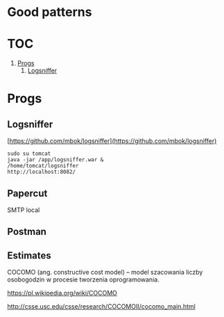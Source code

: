 # Good patterns

# TOC
1. [Progs](#progs)
    1. [Logsniffer](#logsniffer)


# Progs <a name="progs"></a>

## Logsniffer <a name="logsniffer"></a>

[https://github.com/mbok/logsniffer](https://github.com/mbok/logsniffer)

    sudo su tomcat
    java -jar /app/logsniffer.war &    
    /home/tomcat/logsniffer
    http://localhost:8082/

## Papercut <a name="papercut"></a>

SMTP local

## Postman <a name="postman"></a>


## Estimates

COCOMO (ang. constructive cost model) – model szacowania liczby osobogodzin w procesie tworzenia oprogramowania.

https://pl.wikipedia.org/wiki/COCOMO



http://csse.usc.edu/csse/research/COCOMOII/cocomo_main.html
